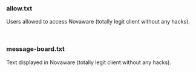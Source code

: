 ### allow.txt
Users allowed to access Novaware (totally legit client without any hacks).

<br>

### message-board.txt
Text displayed in Novaware (totally legit client without any hacks).
